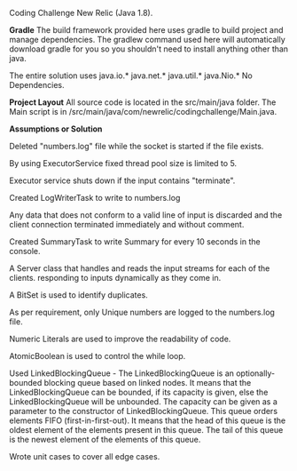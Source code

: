 Coding Challenge New Relic (Java 1.8).


<B>Gradle</B>
The build framework provided here uses gradle to build  project and manage dependencies. The gradlew command used here will automatically download gradle for you so you shouldn't need to install anything other than java.

The entire solution uses java.io.* java.net.* java.util.* java.Nio.* No Dependencies. 

<B>Project Layout</B>
All source code is located in the src/main/java folder.
The Main script is in /src/main/java/com/newrelic/codingchallenge/Main.java.



 <B>Assumptions or Solution</B>

Deleted "numbers.log" file while the socket is started if the file exists.

By using  ExecutorService fixed thread pool size is limited to 5.

Executor service shuts down if the input contains "terminate".

Created LogWriterTask to write to numbers.log

Any data that does not conform to a valid line of input is discarded and the client connection terminated immediately and without comment.

Created SummaryTask to write Summary for every 10 seconds in the console.


A Server class that handles and reads the input streams for each of the clients. responding to inputs dynamically as they come in.

A BitSet is used to identify duplicates. 

As per requirement, only Unique numbers are logged to the numbers.log file.

Numeric Literals are used to improve the readability of code.

AtomicBoolean is used to control the while loop.

Used LinkedBlockingQueue -
The LinkedBlockingQueue is an optionally-bounded blocking queue based on linked nodes. It means that the LinkedBlockingQueue can be bounded, if its capacity is given, 
else the LinkedBlockingQueue will be unbounded. The capacity can be given as a parameter to the constructor of LinkedBlockingQueue. 
This queue orders elements FIFO (first-in-first-out). 
It means that the head of this queue is the oldest element of the elements present in this queue. 
The tail of this queue is the newest element of the elements of this queue.



Wrote unit cases to cover all edge cases.
